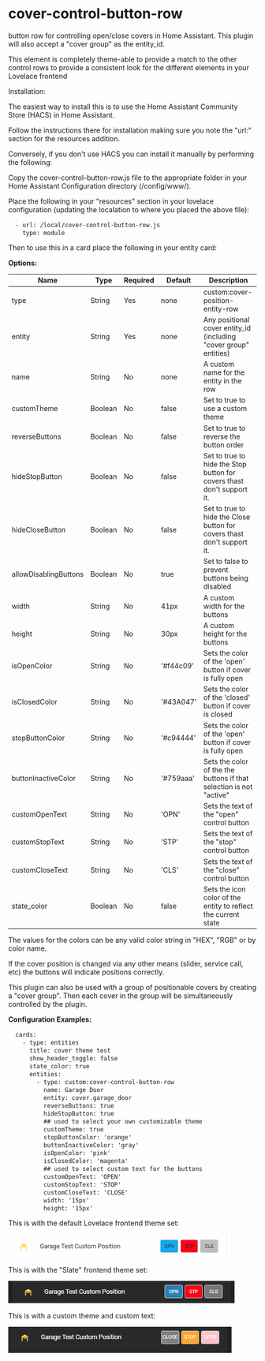 # cover-control-button-row
button row for controlling open/close covers in Home Assistant. This plugin will also accept a "cover group" as the entity_id.

This element is completely theme-able to provide a match to the other control rows to provide a consistent look for the different elements in your Lovelace frontend

Installation:

The easiest way to install this is to use the Home Assistant Community Store (HACS) in Home Assistant.

Follow the instructions there for installation making sure you note the "url:" section for the resources addition.


Conversely, if you don't use HACS you can install it manually by performing the following:

Copy the cover-control-button-row.js file to the appropriate folder in your Home Assistant Configuration directory (/config/www/).

Place the following in your "resources" section in your lovelace configuration (updating the localation to where you placed the above file):

  ```
    - url: /local/cover-control-button-row.js
      type: module
  ```
    
Then to use this in a card place the following in your entity card:

<b>Options:</b>

| Name | Type | Required | Default | Description |
| --- | --- | --- | --- | --- |
| type | String | Yes | none | custom:cover-position-entity-row |
| entity | String | Yes | none | Any positional cover entity_id (including "cover group" entities) |
| name | String | No | none | A custom name for the entity in the row |
| customTheme | Boolean | No | false | Set to true to use a custom theme |
| reverseButtons | Boolean | No | false | Set to true to reverse the button order |
| hideStopButton | Boolean | No | false | Set to true to hide the Stop button for covers thast don't support it. |
| hideCloseButton | Boolean | No | false | Set to true to hide the Close button for covers thast don't support it. |
| allowDisablingButtons | Boolean | No | true | Set to false to prevent buttons being disabled |
| width | String | No | 41px | A custom width for the buttons |
| height | String | No | 30px | A custom height for the buttons |
| isOpenColor | String | No | '#f44c09' | Sets the color of the 'open' button if cover is fully open |
| isClosedColor | String | No | '#43A047' | Sets the color of the 'closed' button if cover is closed |
| stopButtonColor | String | No | '#c94444' | Sets the color of the 'open' button if cover is fully open |
| buttonInactiveColor | String | No | '#759aaa' | Sets the color of the the buttons if that selection is not "active" |
| customOpenText | String | No | 'OPN' | Sets the text of the "open" control button |
| customStopText | String | No | 'STP' | Sets the text of the "stop" control button |
| customCloseText | String | No | 'CLS' | Sets the text of the "close" control button |
| state_color | Boolean | No | false | Sets the icon color of the entity to reflect the current state |


The values for the colors can be any valid color string in "HEX", "RGB" or by color name.

If the cover position is changed via any other means (slider, service call, etc) the buttons will indicate positions correctly.

This plugin can also be used with a group of positionable covers by creating a "cover group". Then each cover in the group will be simultaneously controlled by the plugin.

<b>Configuration Examples:</b>
    
  ```
    cards:
      - type: entities
        title: cover theme test
        show_header_toggle: false
        state_color: true
        entities:
          - type: custom:cover-control-button-row
            name: Garage Door
            entity: cover.garage_door
            reverseButtons: true
            hideStopButton: true
            ## used to select your own customizable theme
            customTheme: true
            stopButtonColor: 'orange'
            buttonInactiveColor: 'gray'
            isOpenColor: 'pink'
            isClosedColor: 'magenta'
            ## used to select custom text for the buttons
            customOpenText: 'OPEN'
            customStopText: 'STOP'
            customCloseText: 'CLOSE'
            width: '15px'
            height: '15px'
  ```

This is with the default Lovelace frontend theme set:

![Default](cover_default.gif)

This is with the "Slate" frontend theme set:

![Slate](cover_default_slate.gif)

This is with a custom theme and custom text:

![Custom Theme and Text](cover_themed_text_slate.gif)

